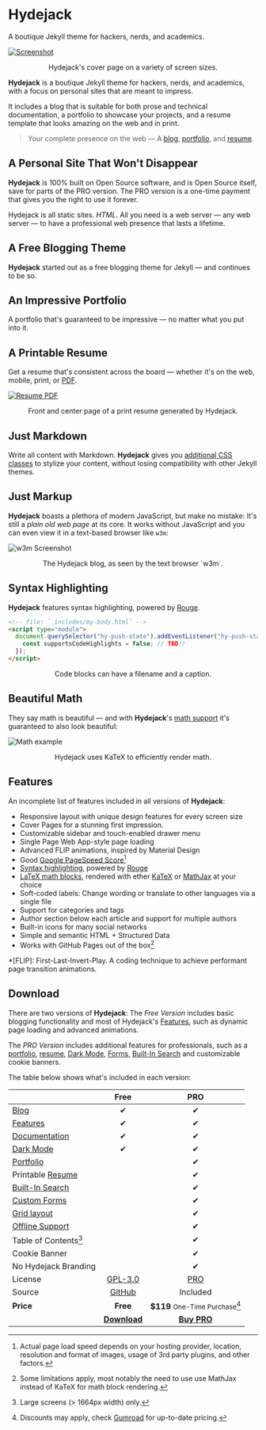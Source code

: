 

# Hydejack

A boutique Jekyll theme for hackers, nerds, and academics.  




[![Screenshot](https://hydejack.com/assets/img/blog/hydejack-9.jpg)][welcome]

<p align="center">Hydejack's cover page on a variety of screen sizes.



**Hydejack** is a boutique Jekyll theme for hackers, nerds, and academics, with a focus on personal sites that are meant to impress. 

It includes a blog that is suitable for both prose and technical documentation, a portfolio to showcase your projects, and a resume template that looks amazing on the web and in print.

> Your complete presence on the web — A [blog], [portfolio], and [resume].



## A Personal Site That Won't Disappear

**Hydejack** is 100% built on Open Source software, and is Open Source itself, save for parts of the PRO version. The PRO version is a one-time payment that gives you the right to use it forever.

Hydejack is all static sites. _HTML_. All you need is a web server — any web server — to have a professional web presence that lasts a lifetime.


## A Free Blogging Theme
**Hydejack** started out as a free blogging theme for Jekyll — and continues to be so.

<!--posts-->


## An Impressive Portfolio
A portfolio that's guaranteed to be impressive — no matter what you put into it.

<!--projects-->


## A Printable Resume
Get a resume that's consistent across the board — whether it's on the web, mobile, print, or [PDF](https://hydejack.com/assets/Resume.pdf).

[![Resume PDF](https://hydejack.com/assets/img/blog/resume.png)][resume]

<p align="center">Front and center page of a print resume generated by Hydejack.



## Just Markdown
Write all content with Markdown. __Hydejack__ gives you [additional CSS classes](docs/writing.md) to stylize your content, without losing compatibility with other Jekyll themes.


## Just Markup
**Hydejack** boasts a plethora of modern JavaScript, but make no mistake: It's still a _plain old web page_ at its core. It works without JavaScript and you can even view it in a text-based browser like `w3m`:

![w3m Screenshot](https://hydejack.com/assets/img/blog/w3m.png)

<p align="center">The Hydejack blog, as seen by the text browser `w3m`.



## Syntax Highlighting
**Hydejack** features syntax highlighting, powered by [Rouge].

```html
<!-- file: `_includes/my-body.html` -->
<script type="module">
  document.querySelector("hy-push-state").addEventListener("hy-push-state-load", () => {
    const supportsCodeHighlights = false; // TBD!!
  });
</script>
```

<p align="center">Code blocks can have a filename and a caption.



## Beautiful Math
They say math is beautiful — and with **Hydejack**'s [math support][math] it's guaranteed to also look beautiful:

![Math example](https://hydejack.com/assets/img/blog/example-content-iii.jpg)

<p align="center">Hydejack uses KaTeX to efficiently render math.



## Features

An incomplete list of features included in all versions of **Hydejack**:

* Responsive layout with unique design features for every screen size
* Cover Pages for a stunning first impression.
* Customizable sidebar and touch-enabled drawer menu
* Single Page Web App-style page loading
* Advanced FLIP animations, inspired by Material Design
* Good [Google PageSpeed Score][gpss][^11]
* [Syntax highlighting][syntax], powered by [Rouge]
* [LaTeX math blocks][latex], rendered with ether [KaTeX] or [MathJax] at your choice
* Soft-coded labels: Change wording or translate to other languages via a single file
* Support for categories and tags
* Author section below each article and support for multiple authors
* Built-in icons for many social networks
* Simple and semantic HTML + Structured Data
* Works with GitHub Pages out of the box[^12]

[^11]: Actual page load speed depends on your hosting provider, location, resolution and format of images, usage of 3rd party plugins, and other factors.

[^12]: Some limitations apply, most notably the need to use use MathJax instead of KaTeX for math block rendering.

*[FLIP]: First-Last-Invert-Play. A coding technique to achieve performant page transition animations.


## Download

There are two versions of **Hydejack**: The *Free Version* includes basic blogging functionality and most of Hydejack's [Features], such as dynamic page loading and advanced animations.

The *PRO Version* includes additional features for professionals, such as a [portfolio], [resume], [Dark Mode][dark], [Forms], [Built-In Search][search] and customizable cookie banners.

The table below shows what's included in each version:

|                               | Free                | PRO                 |
|:------------------------------|:-------------------:|:-------------------:|
| [Blog]                        | &#x2714;            | &#x2714;            |
| [Features]                    | &#x2714;            | &#x2714;            |
| [Documentation][docs]         | &#x2714;            | &#x2714;            |
| [Dark Mode][dark]             | &#x2714;            | &#x2714;            |
| [Portfolio]                   |                     | &#x2714;            |
| Printable [Resume]            |                     | &#x2714;            |
| [Built-In Search][search]     |                     | &#x2714;            |
| [Custom Forms][forms]         |                     | &#x2714;            |
| [Grid layout][grid]           |                     | &#x2714;            |
| [Offline Support][ofln]       |                     | &#x2714;            |
| Table of Contents[^21]        |                     | &#x2714;            |
| Cookie Banner                 |                     | &#x2714;            |
| No Hydejack Branding          |                     | &#x2714;            |
| License                       | [GPL-3.0][lic]      | [PRO]               |
| Source                        | [GitHub][src]       | Included            |
| __Price__                     | __Free__            | __$119__ <small>One-Time Purchase</small>[^xx] |
|                               | [__Download__][kit] | [__Buy PRO__][buy] |


[^21]: Large screens (> 1664px width) only.

[^xx]: 
    Discounts may apply, check [Gumroad][buy] for up-to-date pricing.
    




[blog]: https://hydejack.com/blog/
[portfolio]: https://hydejack.com/showcase/
[resume]: https://hydejack.com/resume/
[download]: https://hydejack.com/download/
[welcome]: https://hydejack.com/
[forms]: https://hydejack.com/forms-by-example/

[features]: https://hydejack.com/#features
[news]: https://hydejack.com/#build-an-audience
[syntax]: https://hydejack.com/#syntax-highlighting
[latex]: https://hydejack.com/#beautiful-math
[dark]: https://hydejack.com/blog/hydejack/2018-09-01-introducing-dark-mode/
[search]: https://hydejack.com/#_search-input
[grid]: https://hydejack.com/blog/hydejack/

[lic]: LICENSE.md
[pro]: licenses/PRO.md
[docs]: https://hydejack.com/docs/
[ofln]: https://hydejack.com/docs/advanced/#enabling-offline-support
[math]: https://hydejack.com/docs/writing/#adding-math

[kit]: https://github.com/hydecorp/hydejack-starter-kit/releases
[src]: https://github.com/hydecorp/hydejack
[gem]: https://rubygems.org/gems/jekyll-theme-hydejack
[buy]: https://gum.co/nuOluY

[gpss]: https://developers.google.com/speed/pagespeed/insights/?url=https%3A%2F%2Fhydejack.com%2Fdocs%2F
[rouge]: http://rouge.jneen.net
[katex]: https://khan.github.io/KaTeX/
[mathjax]: https://www.mathjax.org/
